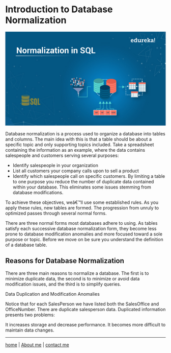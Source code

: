 
# Introduction to Database Normalization
 ![image](./img2/Normalization-in-SQL.jpg)


Database normalization is a process used to organize a database into tables and columns.  The main idea with this is that a table should be about a specific topic and only supporting topics included. Take a spreadsheet containing the information as an example, where the data contains salespeople and customers serving several purposes:

* Identify salespeople in your organization
* List all customers your company calls upon to sell a product
* Identify which salespeople call on specific customers.
By limiting a table to one purpose you reduce the number of duplicate data contained within your database. This eliminates some issues stemming from database modifications.

To achieve these objectives, weâ€™ll use some established rules. As you apply these rules, new tables are formed. The progression from unruly to optimized passes through several normal forms.

There are three normal forms most databases adhere to using.  As tables satisfy each successive database normalization form, they become less prone to database modification anomalies and more focused toward a sole purpose or topic. Before we move on be sure you understand the definition of a database table.

## Reasons for Database Normalization

There are three main reasons to normalize a database.  The first is to minimize duplicate data, the second is to minimize or avoid data modification issues, and the third is to simplify queries. 

Data Duplication and Modification Anomalies

Notice that for each SalesPerson we have listed both the SalesOffice and OfficeNumber. There are duplicate salesperson data. Duplicated information presents two problems:

It increases storage and decrease performance.
It becomes more difficult to maintain data changes.



---

[home](/README.md) | [About me](/about-me.md) | [contact me](/contact-me.md)